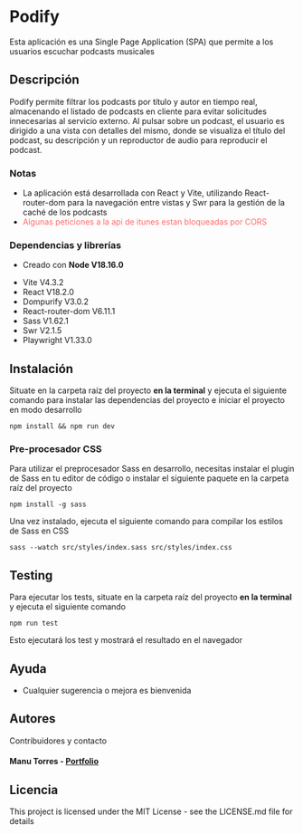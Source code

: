 # Podify

Esta aplicación es una Single Page Application (SPA) que permite a los usuarios escuchar podcasts musicales

## Descripción

Podify permite filtrar los podcasts por título y autor en tiempo real, almacenando el listado de podcasts en cliente para evitar solicitudes innecesarias al servicio externo. Al pulsar sobre un podcast, el usuario es dirigido a una vista con detalles del mismo, donde se visualiza el título del podcast, su descripción y un reproductor de audio para reproducir el podcast.

### Notas

* La aplicación está desarrollada con React y Vite, utilizando React-router-dom para la navegación entre vistas y Swr para la gestión de la caché de los podcasts
* <span style="color: FF6969">Algunas peticiones a la api de itunes estan bloqueadas por CORS</span>

### Dependencias y librerías
- Creado con **Node V18.16.0**

* Vite V4.3.2
* React V18.2.0
* Dompurify V3.0.2
* React-router-dom V6.11.1
* Sass V1.62.1
* Swr V2.1.5
* Playwright V1.33.0

## Instalación

Situate en la carpeta raíz del proyecto **en la terminal** y ejecuta el siguiente comando para instalar las dependencias del proyecto e iniciar el proyecto en modo desarrollo

```
npm install && npm run dev
```

### Pre-procesador CSS

Para utilizar el preprocesador Sass en desarrollo, necesitas instalar el plugin de Sass en tu editor de código o instalar el siguiente paquete en la carpeta raíz del proyecto

```
npm install -g sass
```

Una vez instalado, ejecuta el siguiente comando para compilar los estilos de Sass en CSS

```
sass --watch src/styles/index.sass src/styles/index.css
```

## Testing

Para ejecutar los tests, situate en la carpeta raíz del proyecto **en la terminal** y ejecuta el siguiente comando

```
npm run test
```

Esto ejecutará los test y mostrará el resultado en el navegador

## Ayuda

* Cualquier sugerencia o mejora es bienvenida

## Autores

Contribuidores y contacto

#### Manu Torres - [Portfolio](https://manutorres.dev)

## Licencia

This project is licensed under the MIT License - see the LICENSE.md file for details
